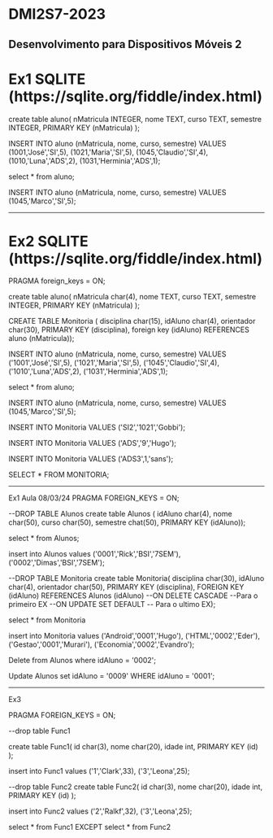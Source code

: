 # DMI2S7-2023
Desenvolvimento para Dispositivos Móveis 2
--------------------------------------------------------------------
<h1>Ex1 SQLITE (https://sqlite.org/fiddle/index.html)</h1>
create table aluno(
nMatricula INTEGER,
nome TEXT,
curso TEXT,
semestre INTEGER,
PRIMARY KEY (nMatricula)
);

INSERT INTO aluno (nMatricula, nome, curso, semestre)
VALUES
(1001,'José','SI',5),
(1021,'Maria','SI',5),
(1045,'Claudio','SI',4),
(1010,'Luna','ADS',2),
(1031,'Herminia','ADS',1);

select * from aluno;

INSERT INTO aluno (nMatricula, nome, curso, semestre)
VALUES
(1045,'Marco','SI',5);
<hr>
<h1>Ex2 SQLITE (https://sqlite.org/fiddle/index.html)</h1>

PRAGMA foreign_keys = ON;

create table aluno(
nMatricula char(4),
nome TEXT,
curso TEXT,
semestre INTEGER,
PRIMARY KEY (nMatricula)
);

CREATE TABLE Monitoria (
disciplina char(15),
idAluno char(4), 
orientador char(30),
PRIMARY KEY (disciplina),
foreign key (idAluno) REFERENCES aluno (nMatricula));

INSERT INTO aluno (nMatricula, nome, curso, semestre)
VALUES
('1001','José','SI',5),
('1021','Maria','SI',5),
('1045','Claudio','SI',4),
('1010','Luna','ADS',2),
('1031','Herminia','ADS',1);

select * from aluno;

INSERT INTO aluno (nMatricula, nome, curso, semestre)
VALUES
(1045,'Marco','SI',5);

INSERT INTO Monitoria VALUES
('SI2','1021','Gobbi');

INSERT INTO Monitoria VALUES
('ADS','9','Hugo');

INSERT INTO Monitoria VALUES
('ADS3',1,'sans');

SELECT * FROM MONITORIA;

-----------------------------------------
Ex1 Aula 08/03/24
PRAGMA FOREIGN_KEYS = ON;

--DROP TABLE Alunos
create table Alunos (
idAluno char(4),
nome char(50),
curso char(50),
semestre chat(50),
PRIMARY KEY (idAluno));

select * from Alunos;

insert into Alunos values
('0001','Rick','BSI','7SEM'),
('0002','Dimas','BSI','7SEM');

--DROP TABLE Monitoria
create table Monitoria(
disciplina char(30),
idAluno char(4),
orientador char(50),
PRIMARY KEY (disciplina),
FOREIGN KEY (idAluno) REFERENCES Alunos (idAluno)
--ON DELETE CASCADE --Para o primeiro EX
--ON UPDATE SET DEFAULT -- Para o ultimo EX);

select * from Monitoria

insert into Monitoria values 
('Android','0001','Hugo'),
('HTML','0002','Eder'),
('Gestao','0001','Murari'),
('Economia','0002','Evandro');

Delete from Alunos where idAluno = '0002';

Update Alunos set idAluno = '0009' WHERE idAluno = '0001'; 

-----------------------------------------------------
Ex3

PRAGMA FOREIGN_KEYS = ON;

--drop table Func1

create table Func1(
id char(3),
nome char(20),
idade int,
PRIMARY KEY (id)
);

insert into Func1 values
('1','Clark',33),
('3','Leona',25);

--drop table Func2
create table Func2(
id char(3),
nome char(20),
idade int,
PRIMARY KEY (id)
);

insert into Func2 values
('2','Ralkf',32),
('3','Leona',25);

select * from Func1
EXCEPT
select * from Func2

